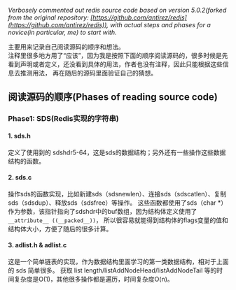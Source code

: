  *Verbosely commented out redis source code based on version 5.0.2(forked from the original repository: [https://github.com/antirez/redis](https://github.com/antirez/redis)), with actual steps and phases for a novice(in particular, me) to start with.*

主要用来记录自己阅读源码的顺序和想法。  
注释里很多地方用了“应该”，因为我是按照下面的顺序阅读源码的，很多时候是先看到声明或者定义，还没看到具体的用法，作者也没有注释，因此只能根据这些信息去推测用法，
再在随后的源码里面验证自己的猜想。

## 阅读源码的顺序(Phases of reading source code)
### Phase1: SDS(Redis实现的字符串)
#### 1. sds.h
定义了使用到的 sdshdr5-64，这是sds的数据结构；另外还有一些操作这些数据结构的函数。
#### 2. sds.c
操作sds的函数实现，比如新建sds（sdsnewlen）、连接sds（sdscatlen）、复制sds（sdsdup）、释放sds（sdsfree）等操作。
这些函数都使用了sds（char *）作为参数，该指针指向了sdshdr中的buf数组，因为结构体定义使用了`__attribute__ ((__packed__))`，
所以很容易就能得到结构体的flags变量的值和结构体大小，方便了随后的很多计算。
#### 3. adlist.h & adlist.c
这是一个简单链表的实现，作为数据结构里面学习的第一类数据结构，相对于上面的 sds 简单很多。
获取 list length/listAddNodeHead/listAddNodeTail 等的时间复杂度是O(1)，其他很多操作都是遍历，时间复杂度O(n)。